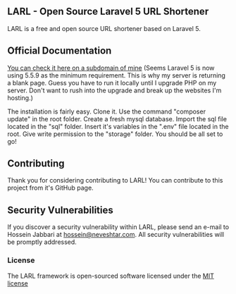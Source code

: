 ## LARL - Open Source Laravel 5 URL Shortener

LARL is a free and open source URL shortener based on Laravel 5. 

## Official Documentation

[You can check it here on a subdomain of mine](http://larl.neveshtar.com/public)
(Seems Laravel 5 is now using 5.5.9 as the minimum requirement. This is why my server is returning a blank page. Guess you have to run it locally until I upgrade PHP on my server. Don't want to rush into the upgrade and break up the websites I'm hosting.)

The installation is fairly easy. 
Clone it. 
Use the command "composer update" in the root folder. 
Create a fresh mysql database.
Import the sql file located in the "sql" folder.
Insert it's variables in the ".env" file located in the root.
Give write permission to the "storage" folder.
You should be all set to go!


## Contributing

Thank you for considering contributing to LARL! You can contribute to this project from it's GitHub page.

## Security Vulnerabilities

If you discover a security vulnerability within LARL, please send an e-mail to Hossein Jabbari at hossein@neveshtar.com. All security vulnerabilities will be promptly addressed.

### License

The LARL framework is open-sourced software licensed under the [MIT license](http://opensource.org/licenses/MIT)
